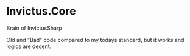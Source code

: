 # Invictus.Core
 Brain of InvictusSharp
 
 Old and "Bad" code compared to my todays standard, but it works and logics are decent.

